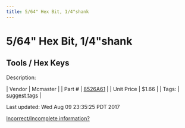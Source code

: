 ```yaml
---
title: 5/64" Hex Bit, 1/4"shank
---
```


# 5/64" Hex Bit, 1/4"shank
## Tools / Hex Keys
Description: 	 

| Vendor | Mcmaster | 
| Part # | [8526A61](https://www.mcmaster.com/#8526A61) | 
| Unit Price | $1.66 | 
| Tags: | [suggest tags](https://docs.google.com/forms/d/e/1FAIpQLSeWyY8v3RgOty-MyWmh9U0iivNYN_molChYyS-0U-o-kOAv_g/viewform) | 

Last updated: Wed Aug 09 23:35:25 PDT 2017

 [Incorrect/Incomplete information?](https://docs.google.com/forms/d/e/1FAIpQLSeWyY8v3RgOty-MyWmh9U0iivNYN_molChYyS-0U-o-kOAv_g/viewform)